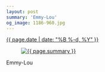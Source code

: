 ```yaml
---
layout: post
summary: 'Emmy-Lou'
og_image: 1186-960.jpg
---
```


<div class="post">
 <time>
  <a href="/1186">
   {{ page.date | date: "%B %-d, %Y" }}
  </a>
 </time>
 <a href="/1186">
  <figure data-taken="7/25/2020">
   <img alt="{{ page.summary }}" sizes="(min-width: 700px) 50vw, calc(100vw - 2rem)" src="{{ site.assets_url }}/1186-480.jpg" srcset="{{ site.assets_url }}/1186-240.jpg 240w, {{ site.assets_url }}/1186-480.jpg 480w, {{ site.assets_url }}/1186-720.jpg 720w, {{ site.assets_url }}/1186-960.jpg 960w"/>
  </figure>
 </a>
 <span>
  Emmy-Lou
 </span>
</div>

